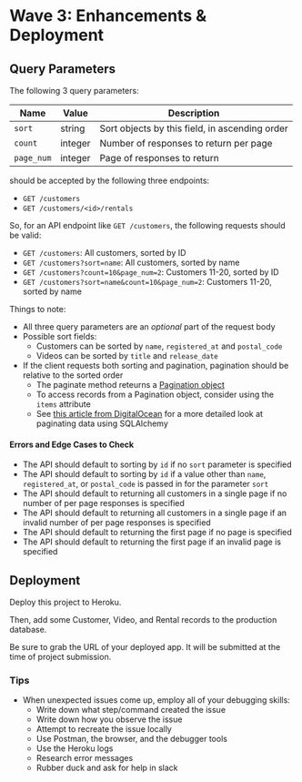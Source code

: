 # Wave 3: Enhancements & Deployment

## Query Parameters
The following 3 query parameters:

| Name          | Value   | Description
|---------------|---------|------------
| `sort`        | string  | Sort objects by this field, in ascending order
| `count`       | integer | Number of responses to return per page
| `page_num`    | integer | Page of responses to return

should be accepted by the following three endpoints:
- `GET /customers`
- `GET /customers/<id>/rentals`

So, for an API endpoint like `GET /customers`, the following requests should be valid:
- `GET /customers`: All customers, sorted by ID
- `GET /customers?sort=name`: All customers, sorted by name
- `GET /customers?count=10&page_num=2`: Customers 11-20, sorted by ID
- `GET /customers?sort=name&count=10&page_num=2`: Customers 11-20, sorted by name

Things to note:
- All three query parameters are an _optional_ part of the request body
- Possible sort fields:
  - Customers can be sorted by `name`, `registered_at` and `postal_code`
  - Videos can be sorted by `title` and `release_date`
- If the client requests both sorting and pagination, pagination should be relative to the sorted order
  - The paginate method reteurns a [Pagination object](https://flask-sqlalchemy.palletsprojects.com/en/2.x/api/#flask_sqlalchemy.Pagination)
  - To access records from a Pagination object, consider using the `items` attribute
  - See [this article from DigitalOcean](https://www.digitalocean.com/community/tutorials/how-to-query-tables-and-paginate-data-in-flask-sqlalchemy) for a more detailed look at paginating data using SQLAlchemy 


#### Errors and Edge Cases to Check

- The API should default to sorting by `id` if no `sort` parameter is specified
- The API should default to sorting by `id` if a value other than `name`, `registered_at`, or `postal_code` is passed in for the parameter `sort`
- The API should default to returning all customers in a single page if no number of per page responses is specified
- The API should default to returning all customers in a single page if an invalid number of per page responses is specified
- The API should default to returning the first page if no page is specified
- The API should default to returning the first page if an invalid page is specified

## Deployment

Deploy this project to Heroku.

Then, add some Customer, Video, and Rental records to the production database.

Be sure to grab the URL of your deployed app. It will be submitted at the time of project submission.

### Tips
- When unexpected issues come up, employ all of your debugging skills:
  - Write down what step/command created the issue
  - Write down how you observe the issue
  - Attempt to recreate the issue locally
  - Use Postman, the browser, and the debugger tools
  - Use the Heroku logs
  - Research error messages
  - Rubber duck and ask for help in slack


